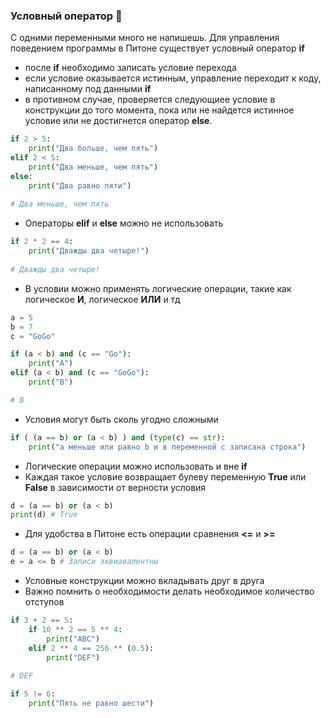 ### Условный оператор :eagle: 

C одними переменными много не напишешь. Для управления поведением программы в Питоне существует условный оператор __if__

* после __if__ необходимо записать условие перехода
* если условие оказывается истинным, управление переходит к коду, написанному под данными __if__
* в противном случае, проверяется следующиее условие в конструкции до того момента, пока или не найдется истинное условие или не достигнется оператор __else__.
```python
if 2 > 5:
    print("Два больше, чем пять")
elif 2 < 5:
    print("Два меньше, чем пять")
else:
    print("Два равно пяти")
    
# Два меньше, чем пять
```

* Операторы __elif__ и __else__ можно не использовать

```python
if 2 * 2 == 4:
    print("Дважды два четыре!")
    
# Дважды два четыре!
```

* В условии можно применять логические операции, такие как логическое __И__, логическое __ИЛИ__ и тд
```python
a = 5
b = 7 
c = "GoGo"

if (a < b) and (c == "Go"):
    print("A")
elif (a < b) and (c == "GoGo"):
    print("B")

# B
```

* Условия могут быть сколь угодно сложными

```python
if ( (a == b) or (a < b) ) and (type(c) == str):
    print("a меньше или равно b и в переменной c записана строка")
```

* Логические операции можно использовать и вне __if__
* Каждая такое условие возвращает булеву переменную __True__ или __False__ в зависимости от верности условия
```python
d = (a == b) or (a < b)
print(d) # True
```

* Для удобства в Питоне есть операции сравнения __<=__ и __>=__ 
```python
d = (a == b) or (a < b)
e = a <= b # Записи эквиавалентны
```

* Условные конструкции можно вкладывать друг в друга
* Важно помнить о необходимости делать необходимое количество отступов
```python
if 3 + 2 == 5:
    if 10 ** 2 == 5 ** 4:
        print("ABC")
    elif 2 ** 4 == 256 ** (0.5):
        print("DEF")
        
# DEF
```

```python
if 5 != 6:
    print("Пять не равно шести")
```




    

